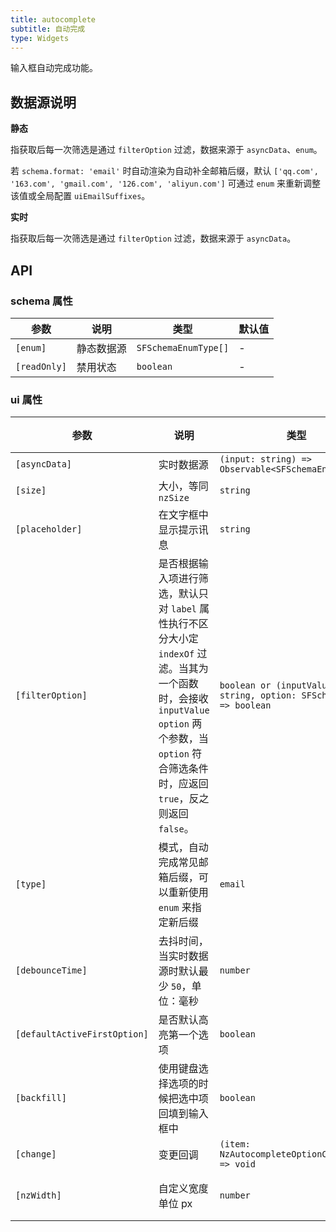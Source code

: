 ```yaml
---
title: autocomplete
subtitle: 自动完成
type: Widgets
---
```


输入框自动完成功能。

## 数据源说明

**静态**

指获取后每一次筛选是通过 `filterOption` 过滤，数据来源于 `asyncData`、`enum`。

若 `schema.format: 'email'` 时自动渲染为自动补全邮箱后缀，默认 `['qq.com', '163.com', 'gmail.com', '126.com', 'aliyun.com']` 可通过 `enum` 来重新调整该值或全局配置 `uiEmailSuffixes`。

**实时**

指获取后每一次筛选是通过 `filterOption` 过滤，数据来源于 `asyncData`。

## API

### schema 属性

参数 | 说明 | 类型 | 默认值
----|------|-----|------
`[enum]` | 静态数据源 | `SFSchemaEnumType[]` | -
`[readOnly]` | 禁用状态  | `boolean` | -

### ui 属性

参数 | 说明 | 类型 | 默认值
----|------|-----|------
`[asyncData]` | 实时数据源 | `(input: string) => Observable<SFSchemaEnumType[]>` | -
`[size]` | 大小，等同 `nzSize` | `string` | -
`[placeholder]` | 在文字框中显示提示讯息 | `string` | -
`[filterOption]` | 是否根据输入项进行筛选，默认只对 `label` 属性执行不区分大小定 `indexOf` 过滤。当其为一个函数时，会接收 `inputValue` `option` 两个参数，当 `option` 符合筛选条件时，应返回 `true`，反之则返回 `false`。 | `boolean or (inputValue: string, option: SFSchemaEnum) => boolean` | `true`
`[type]` | 模式，自动完成常见邮箱后缀，可以重新使用 `enum` 来指定新后缀 | `email` | -
`[debounceTime]` | 去抖时间，当实时数据源时默认最少 `50`，单位：毫秒 | `number` | `0`
`[defaultActiveFirstOption]` | 是否默认高亮第一个选项 | `boolean` | `true`
`[backfill]` | 使用键盘选择选项的时候把选中项回填到输入框中 | `boolean` | `false`
`[change]` | 变更回调 | `(item: NzAutocompleteOptionComponent) => void` | -
`[nzWidth]` | 自定义宽度单位 px | `number` | 触发元素宽度
